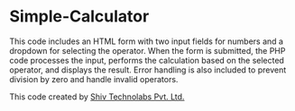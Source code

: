 # Simple-Calculator
This code includes an HTML form with two input fields for numbers and a dropdown for selecting the operator. When the form is submitted, the PHP code processes the input, performs the calculation based on the selected operator, and displays the result. Error handling is also included to prevent division by zero and handle invalid operators.

This code created by <a href="https://shivlab.com">Shiv Technolabs Pvt. Ltd.</a>
